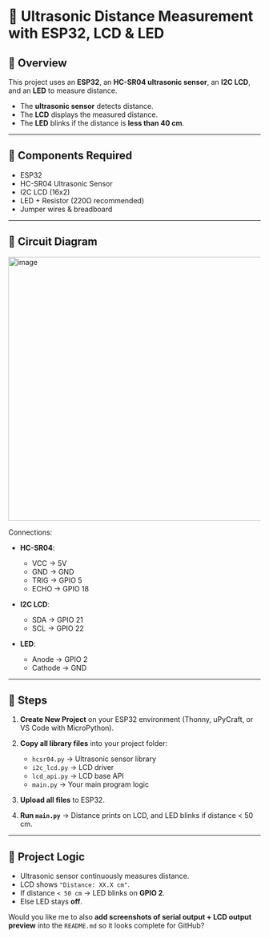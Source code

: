 

# 📘 Ultrasonic Distance Measurement with ESP32, LCD & LED

## 🔹 Overview

This project uses an **ESP32**, an **HC-SR04 ultrasonic sensor**, an **I2C LCD**, and an **LED** to measure distance.

* The **ultrasonic sensor** detects distance.
* The **LCD** displays the measured distance.
* The **LED** blinks if the distance is **less than 40 cm**.

---

## 🔹 Components Required

* ESP32
* HC-SR04 Ultrasonic Sensor
* I2C LCD (16x2)
* LED + Resistor (220Ω recommended)
* Jumper wires & breadboard

---

## 🔹 Circuit Diagram
<img width="961" height="528" alt="image" src="https://github.com/user-attachments/assets/f7dfd5b7-15fb-40c5-bce8-2f0c780e91e8" />


Connections:

* **HC-SR04**:

  * VCC → 5V
  * GND → GND
  * TRIG → GPIO 5
  * ECHO → GPIO 18
* **I2C LCD**:

  * SDA → GPIO 21
  * SCL → GPIO 22
* **LED**:

  * Anode → GPIO 2
  * Cathode → GND

---

## 🔹 Steps

1. **Create New Project** on your ESP32 environment (Thonny, uPyCraft, or VS Code with MicroPython).
2. **Copy all library files** into your project folder:

   * `hcsr04.py` → Ultrasonic sensor library
   * `i2c_lcd.py` → LCD driver
   * `lcd_api.py` → LCD base API
   * `main.py` → Your main program logic

3. **Upload all files** to ESP32.
4. **Run `main.py`** → Distance prints on LCD, and LED blinks if distance < 50 cm.

---

## 🔹 Project Logic

* Ultrasonic sensor continuously measures distance.
* LCD shows `"Distance: XX.X cm"`.
* If distance `< 50 cm` → LED blinks on **GPIO 2**.
* Else LED stays **off**.



Would you like me to also **add screenshots of serial output + LCD output preview** into the `README.md` so it looks complete for GitHub?
